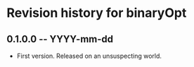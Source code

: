 # Revision history for binaryOpt

## 0.1.0.0  -- YYYY-mm-dd

* First version. Released on an unsuspecting world.
